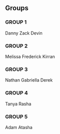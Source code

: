 ## Groups

### GROUP 1
Danny
Zack
Devin

### GROUP 2
Melissa
Frederick
Kirran

### GROUP 3
Nathan
Gabriella
Derek

### GROUP 4
Tanya
Rasha

### GROUP 5
Adam
Atasha